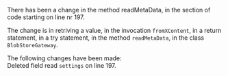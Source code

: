 There has been a change in the method readMetaData, in the section of code starting on line nr 197.
  
The change is in retriving a value, in the invocation ```fromXContent```, in a return statement, in a try statement, in the method ```readMetaData```, in the class ```BlobStoreGateway```.
  
The following changes have been made:  
Deleted field read ```settings``` on line 197.  
